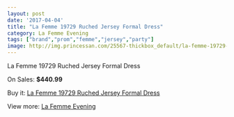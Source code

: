 ```yaml
---
layout: post
date: '2017-04-04'
title: "La Femme 19729 Ruched Jersey Formal Dress"
category: La Femme Evening
tags: ["brand","prom","femme","jersey","party"]
image: http://img.princessan.com/25567-thickbox_default/la-femme-19729-ruched-jersey-formal-dress.jpg
---
```

La Femme 19729 Ruched Jersey Formal Dress

On Sales: **$440.99**
<a href="https://www.princessan.com/en/la-femme-evening/11631-la-femme-19729-ruched-jersey-formal-dress.html"><amp-img layout="responsive" width="600" height="600" src="//img.princessan.com/25567-thickbox_default/la-femme-19729-ruched-jersey-formal-dress.jpg" alt="La Femme 19729 Ruched Jersey Formal Dress 0" /></a>

Buy it: [La Femme 19729 Ruched Jersey Formal Dress](https://www.princessan.com/en/la-femme-evening/11631-la-femme-19729-ruched-jersey-formal-dress.html "La Femme 19729 Ruched Jersey Formal Dress")

View more: [La Femme Evening](https://www.princessan.com/en/29-la-femme-evening "La Femme Evening")